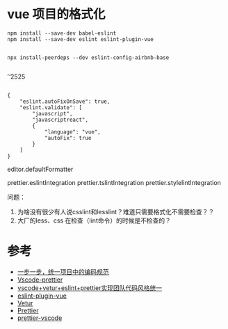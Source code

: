 # vue 项目的格式化


```
npm install --save-dev babel-eslint
npm install --save-dev eslint eslint-plugin-vue


npx install-peerdeps --dev eslint-config-airbnb-base


```

’‘2525

```

{
    "eslint.autoFixOnSave": true,
    "eslint.validate": [
        "javascript",
        "javascriptreact",
        {
            "language": "vue",
            "autoFix": true
        }
    ]
}

```

editor.defaultFormatter

prettier.eslintIntegration
prettier.tslintIntegration
prettier.stylelintIntegration


问题：
1. 为啥没有很少有人说csslint和lesslint？难道只需要格式化不需要检查？？
2. 大厂的less、css 在检查（lint命令）的时候是不检查的？



# 参考
- [一步一步，统一项目中的编码规范](https://juejin.im/post/5cbfde7c5188250a7d6ddcd1)
- [Vscode-prettier](https://marketplace.visualstudio.com/items?itemName=esbenp.prettier-vscode)
- [vscode+vetur+eslint+prettier实现团队代码风格统一](https://trainspott.in/2018/12/07/vscode+vetur+eslint+prettier%E5%AE%9E%E7%8E%B0%E5%9B%A2%E9%98%9F%E4%BB%A3%E7%A0%81%E9%A3%8E%E6%A0%BC%E7%BB%9F%E4%B8%80/)
- [eslint-plugin-vue](https://eslint.vuejs.org/)
- [Vetur](https://vuejs.github.io/vetur/linting-error.html#error-checking)
- [Prettier](https://prettier.io/docs/en/comparison.html)
- [prettier-vscode](https://marketplace.visualstudio.com/items?itemName=esbenp.prettier-vscode)

